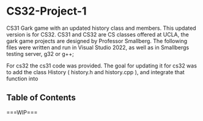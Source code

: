 # CS32-Project-1
CS31 Gark game with an updated history class and members. This updated version is for CS32. 
CS31 and CS32 are CS classes offered at UCLA, the gark game projects are designed by Professor Smallberg.
The following files were written and run in Visual Studio 2022, as well as in Smallbergs testing server, g32 or g++;

For cs32 the cs31 code was provided. The goal for updating it for cs32 was to add the class History ( history.h and history.cpp ),
and integrate that function into 

## Table of Contents

===WIP===


